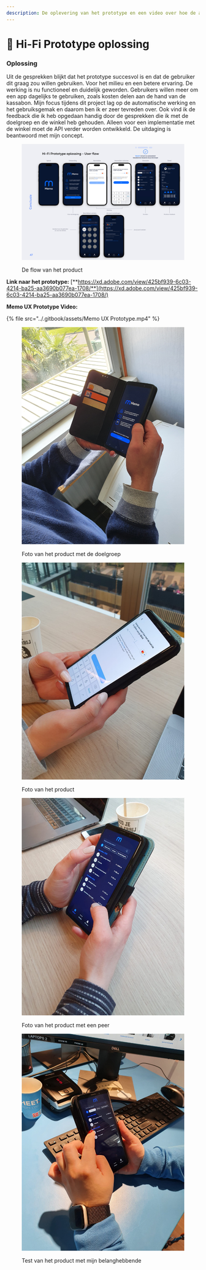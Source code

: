 ```yaml
---
description: De oplevering van het prototype en een video over hoe de app werkt
---
```


# 📱 Hi-Fi Prototype oplossing

### **Oplossing**

Uit de gesprekken blijkt dat het prototype succesvol is en dat de gebruiker dit graag zou willen gebruiken. Voor het milieu en een betere ervaring. De werking is nu functioneel en duidelijk geworden. Gebruikers willen meer om een app dagelijks te gebruiken, zoals kosten delen aan de hand van de kassabon. Mijn focus tijdens dit project lag op de automatische werking en het gebruiksgemak en daarom ben ik er zeer tevreden over. Ook vind ik de feedback die ik heb opgedaan handig door de gesprekken die ik met de doelgroep en de winkel heb gehouden. Alleen voor een implementatie met de winkel moet de API verder worden ontwikkeld. De uitdaging is beantwoord met mijn concept.

<figure><img src="../.gitbook/assets/Flow.jpg" alt=""><figcaption><p>De flow van het product</p></figcaption></figure>

**Link naar het prototype:** [**https://xd.adobe.com/view/425bf939-6c03-4214-ba25-aa3690b077ea-1708/**](https://xd.adobe.com/view/425bf939-6c03-4214-ba25-aa3690b077ea-1708/)

**Memo UX Prototype Video:**

{% file src="../.gitbook/assets/Memo UX Prototype.mp4" %}

<figure><img src="../.gitbook/assets/20230417_153919.jpg" alt=""><figcaption><p>Foto van het product met de doelgroep</p></figcaption></figure>

<figure><img src="../.gitbook/assets/WhatsApp Image 2023-03-17 at 13.28.25.jpeg" alt=""><figcaption><p>Foto van het product</p></figcaption></figure>

<figure><img src="../.gitbook/assets/WhatsApp Image 2023-03-17 at 13.28.18.jpeg" alt=""><figcaption><p>Foto van het product met een peer</p></figcaption></figure>

<figure><img src="../.gitbook/assets/8 kopie.jpeg" alt=""><figcaption><p>Test van het product met mijn belanghebbende</p></figcaption></figure>
